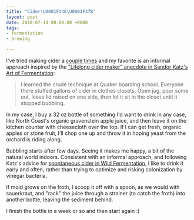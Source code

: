 ```yaml
---
title: "Cider\U0001F34E\U0001F37B"
layout: post
date: 2018-07-14 00:00:00 +0000
tags:
- fermentation
- brewing

---
```

I've tried making cider a [couple times](https://twitter.com/erikeldridge/status/785273129236992000) and my favorite is an informal approach inspired by the ["Lifelong cider maker" anecdote in Sandor Katz's Art of Fermentation](https://books.google.com/books?id=TjXEAgAAQBAJ&pg=PA85&dq=lifelong+cider+maker '"Lifelong cider maker" from Art of Fermentation'):

> I learned the crude technique at Quaker boarding school. Everyone there stuffed gallons of cider in clothes closets. Open jug, pour some out, leave lid raised on one side, then let it sit in the closet until it stopped bubbling.

In my case, I buy a 32 oz bottle of something I'd want to drink in any case, like North Coast's organic gravenstein apple juice, and then leave it on the kitchen counter with cheesecloth over the top. If I can get fresh, organic apples or stone fruit, I'll chop one up and throw it in hoping yeast from the orchard is riding along.

Bubbling starts after few days. Seeing it makes me happy, a bit of the natural world indoors. Consistent with an informal approach, and following Katz's advice for [spontaneous cider in Wild Fermentation](https://books.google.com/books?id=Eq7sDAAAQBAJ&q=spontaneous+cider '"spontaneous cider" in Wild Fermentation'), I like to drink it early and often, rather than trying to optimize and risking colonization by vinegar bacteria.

If mold grows on the froth, I scoop it off with a spoon, as we would with sauerkraut,  and "rack" the juice through a strainer (to catch the froth) into another bottle, leaving the sediment behind.

I finish the bottle in a week or so and then start again :)
